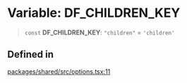 # Variable: DF\_CHILDREN\_KEY

> `const` **DF\_CHILDREN\_KEY**: `"children"` = `'children'`

## Defined in

[packages/shared/src/options.tsx:11](https://github.com/yimoka/frontend/blob/b3e03ee786f624575c621abcdf4ca6391a862316/packages/shared/src/options.tsx#L11)
